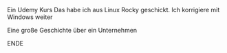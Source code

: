 Ein Udemy Kurs
Das habe ich aus Linux Rocky geschickt.
Ich korrigiere mit Windows weiter


Eine große Geschichte über ein Unternehmen



ENDE

